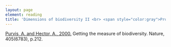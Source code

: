 ```yaml
---
layout: page
element: reading
title: 'Dimensions of biodiversity II <br> <span style="color:gray">Project Structure</span>'
---
```


[Purvis, A. and Hector, A., 2000.](https://www.nature.com/articles/35012221) Getting the measure of biodiversity. Nature, 405(6783), p.212.
